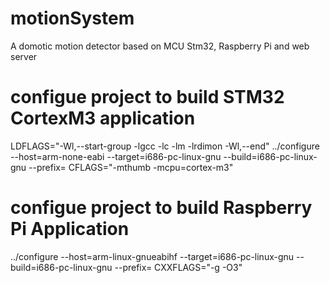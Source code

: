 motionSystem
============

A domotic motion detector based on MCU Stm32, Raspberry Pi and web server

configue project to build STM32 CortexM3 application
====================================================

LDFLAGS="-Wl,--start-group -lgcc -lc -lm -lrdimon -Wl,--end" ../configure --host=arm-none-eabi --target=i686-pc-linux-gnu --build=i686-pc-linux-gnu --prefix=<somewhere> CFLAGS="-mthumb -mcpu=cortex-m3"


configue project to build Raspberry Pi Application
==================================================
../configure --host=arm-linux-gnueabihf --target=i686-pc-linux-gnu --build=i686-pc-linux-gnu --prefix=<somewhere> CXXFLAGS="-g -O3"

